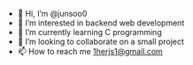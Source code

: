 - 👋 Hi, I’m @junsoo0
- 👀 I’m interested in backend web development
- 🌱 I’m currently learning C programming
- 💞️ I’m looking to collaborate on a small project
- 📫 How to reach me 1herjs1@gmail.com

<!---
junsoo0/junsoo0 is a ✨ special ✨ repository because its `README.md` (this file) appears on your GitHub profile.
You can click the Preview link to take a look at your changes.
--->
